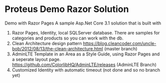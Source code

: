 # Proteus Demo Razor Solution
Demo with Razor Pages
A sample Asp.Net Core 3.1 solution that is built with 
  1) Razor Pages, Identity, local SQLServer database. There are samples for categories and products so you can work with the db. 
  2) Clean Architecture design pattern https://blog.cleancoder.com/uncle-bob/2012/08/13/the-clean-architecture.html (master branch)  
  3) AdminLTE Template in an Area as a Style Guide, using Razor Pages and a seperate layout page. https://github.com/ColorlibHQ/AdminLTE/releases (AdminLTE Branch)
  4) Customized Identity with automatic timeout (not done and so no branch yet)
